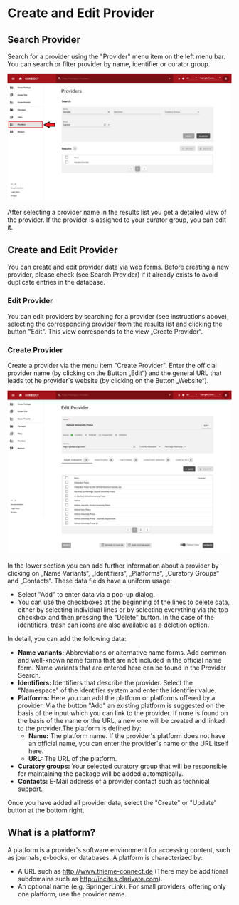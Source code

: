 # Create and Edit Provider

## Search Provider

Search for a provider using the "Provider" menu item on the left menu bar. 
You can search or filter provider by name, identifier or curator group.

![GOKB search provider](../assets/search-provider.png "GOKB search provider")

After selecting a provider name in the results list you get a detailed view of the provider. If the provider is assigned to your curator group, you can edit it.

## Create and Edit Provider

You can create and edit provider data via web forms. Before creating a new provider, please check (see Search Provider) if it already exists to avoid duplicate entries in the database.

### Edit Provider

You can edit providers by searching for a provider (see instructions above), selecting the corresponding provider from the results list and clicking the button "Edit". This view corresponds to the view „Create Provider“.

### Create Provider

Create a provider via the menu item "Create Provider". Enter the official provider name (by clicking on the Button „Edit“) and the general URL that leads tot he provider`s website (by clicking on the Button „Website“).

![GOKB edit provider](../assets/edit-provider.png "GOKB edit provider")

In the lower section you can add further information about a provider by clicking on „Name Variants“, „Identifiers“, „Platforms“, „Curatory Groups“ and „Contacts“. These data fields have a uniform usage:

+ Select "Add" to enter data via a pop-up dialog.
+ You can use the checkboxes at the beginning of the lines to delete data, either by selecting individual lines or by selecting everything via the top checkbox and then pressing the "Delete" button. In the case of the identifiers, trash can icons are also available as a deletion option.

In detail, you can add the following data:

+ **Name variants:** Abbreviations or alternative name forms. Add common and well-known 
name forms that are not included in the official name form. Name variants that are entered here can be found in the Provider Search.
+ **Identifiers:** Identifiers that describe the provider. Select the "Namespace" 
of the identifier system and enter the identifier value.
+ **Platforms:** Here you can add the platform or platforms offered
  by a provider. Via the button "Add" an existing platform is suggested on the basis of the input
  which you can link to the provider. If none is found on the basis of the name or the URL, a new one will be created and
  linked to the provider.The platform is defined by:
  * **Name:** The platform name. If the provider's platform does not have an official name, you can enter the provider's name or the URL itself here.
  * **URL:** The URL of the platform.
+ **Curatory groups:** Your selected curatory group that will be responsible for maintaining the package will be added automatically.
+ **Contacts:**  E-Mail address of a provider contact such as technical support. 

Once you have added all provider data, select the "Create" or "Update" button at the bottom right.

## What is a platform?

A platform is a provider's software environment for accessing content, such as journals, 
e-books, or databases. A platform is characterized by:

+ A URL such as http://www.thieme-connect.de (There may be additional 
subdomains such as http://incites.clarivate.com).
+ An optional name (e.g. SpringerLink). For small providers, 
offering only one platform, use the provider name.
